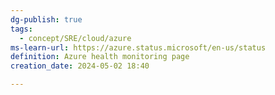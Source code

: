 ```yaml
---
dg-publish: true
tags:
  - concept/SRE/cloud/azure
ms-learn-url: https://azure.status.microsoft/en-us/status
definition: Azure health monitoring page
creation_date: 2024-05-02 18:40

---
```

